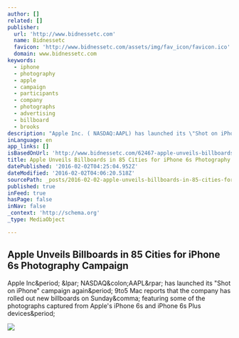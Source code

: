 ```yaml
---
author: []
related: []
publisher:
  url: 'http://www.bidnessetc.com'
  name: Bidnessetc
  favicon: 'http://www.bidnessetc.com/assets/img/fav_icon/favicon.ico'
  domain: www.bidnessetc.com
keywords:
  - iphone
  - photography
  - apple
  - campaign
  - participants
  - company
  - photographs
  - advertising
  - billboard
  - brooks
description: "Apple Inc. ( NASDAQ:AAPL) has launched its \"Shot on iPhone\" campaign again. 9to5 Mac reports that the company has rolled out new billboards on Sunday, featuring some of the photographs captured from Apple's iPhone 6s and iPhone 6s Plus devices."
inLanguage: en
app_links: []
isBasedOnUrl: 'http://www.bidnessetc.com/62467-apple-unveils-billboards-in-85-cities-for-iphone-6s-photography-campaign/'
title: Apple Unveils Billboards in 85 Cities for iPhone 6s Photography Campaign
datePublished: '2016-02-02T04:25:04.952Z'
dateModified: '2016-02-02T04:06:20.518Z'
sourcePath: _posts/2016-02-02-apple-unveils-billboards-in-85-cities-for-iphone-6s-photogra.md
published: true
inFeed: true
hasPage: false
inNav: false
_context: 'http://schema.org'
_type: MediaObject

---
```

<article style=""><h1>Apple Unveils Billboards in 85 Cities for iPhone 6s Photography Campaign</h1><p>Apple Inc&amp;period; &amp;lpar; NASDAQ&amp;colon;AAPL&amp;rpar; has launched its "Shot on iPhone" campaign again&amp;period; 9to5 Mac reports that the company has rolled out new billboards on Sunday&amp;comma; featuring some of the photographs captured from Apple's iPhone 6s and iPhone 6s Plus devices&amp;period;</p><img src="http://images.bidnessetc.com/img/960-apple-unveils-billboards-in-85-cities-for-iphone-6s-photography-campaign.jpg" /></article>
